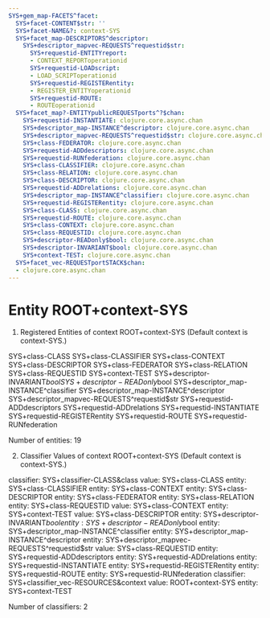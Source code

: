 ```yaml
---
SYS+gem_map-FACETS^facet:
  SYS+facet-CONTENT$str: ''
  SYS+facet-NAME&?: context-SYS
  SYS+facet_map-DESCRIPTORS^descriptor:
    SYS+descriptor_mapvec-REQUESTS^requestid$str:
      SYS+requestid-ENTITYreport:
      - CONTEXT_REPORToperationid
      SYS+requestid-LOADscript:
      - LOAD_SCRIPToperationid
      SYS+requestid-REGISTERentity:
      - REGISTER_ENTITYoperationid
      SYS+requestid-ROUTE:
      - ROUTEoperationid
  SYS+facet_map?-ENTITYpublicREQUESTports^?$chan:
    SYS+requestid-INSTANTIATE: clojure.core.async.chan
    SYS+descriptor_map-INSTANCE^descriptor: clojure.core.async.chan
    SYS+descriptor_mapvec-REQUESTS^requestid$str: clojure.core.async.chan
    SYS+class-FEDERATOR: clojure.core.async.chan
    SYS+requestid-ADDdescriptors: clojure.core.async.chan
    SYS+requestid-RUNfederation: clojure.core.async.chan
    SYS+class-CLASSIFIER: clojure.core.async.chan
    SYS+class-RELATION: clojure.core.async.chan
    SYS+class-DESCRIPTOR: clojure.core.async.chan
    SYS+requestid-ADDrelations: clojure.core.async.chan
    SYS+descriptor_map-INSTANCE^classifier: clojure.core.async.chan
    SYS+requestid-REGISTERentity: clojure.core.async.chan
    SYS+class-CLASS: clojure.core.async.chan
    SYS+requestid-ROUTE: clojure.core.async.chan
    SYS+class-CONTEXT: clojure.core.async.chan
    SYS+class-REQUESTID: clojure.core.async.chan
    SYS+descriptor-READonly$bool: clojure.core.async.chan
    SYS+descriptor-INVARIANT$bool: clojure.core.async.chan
    SYS+context-TEST: clojure.core.async.chan
  SYS+facet_vec-REQUESTportSTACK$chan:
  - clojure.core.async.chan
---
```

# Entity ROOT+context-SYS

1. Registered Entities of context ROOT+context-SYS
(Default context is context-SYS.)

SYS+class-CLASS
SYS+class-CLASSIFIER
SYS+class-CONTEXT
SYS+class-DESCRIPTOR
SYS+class-FEDERATOR
SYS+class-RELATION
SYS+class-REQUESTID
SYS+context-TEST
SYS+descriptor-INVARIANT$bool
SYS+descriptor-READonly$bool
SYS+descriptor_map-INSTANCE^classifier
SYS+descriptor_map-INSTANCE^descriptor
SYS+descriptor_mapvec-REQUESTS^requestid$str
SYS+requestid-ADDdescriptors
SYS+requestid-ADDrelations
SYS+requestid-INSTANTIATE
SYS+requestid-REGISTERentity
SYS+requestid-ROUTE
SYS+requestid-RUNfederation

Number of entities: 19

2. Classifier Values of context ROOT+context-SYS
(Default context is context-SYS.)

classifier:  SYS+classifier-CLASS&class
  value:       SYS+class-CLASS
    entity:      SYS+class-CLASSIFIER
    entity:      SYS+class-CONTEXT
    entity:      SYS+class-DESCRIPTOR
    entity:      SYS+class-FEDERATOR
    entity:      SYS+class-RELATION
    entity:      SYS+class-REQUESTID
  value:       SYS+class-CONTEXT
    entity:      SYS+context-TEST
  value:       SYS+class-DESCRIPTOR
    entity:      SYS+descriptor-INVARIANT$bool
    entity:      SYS+descriptor-READonly$bool
    entity:      SYS+descriptor_map-INSTANCE^classifier
    entity:      SYS+descriptor_map-INSTANCE^descriptor
    entity:      SYS+descriptor_mapvec-REQUESTS^requestid$str
  value:       SYS+class-REQUESTID
    entity:      SYS+requestid-ADDdescriptors
    entity:      SYS+requestid-ADDrelations
    entity:      SYS+requestid-INSTANTIATE
    entity:      SYS+requestid-REGISTERentity
    entity:      SYS+requestid-ROUTE
    entity:      SYS+requestid-RUNfederation
classifier:  SYS+classifier_vec-RESOURCES&context
  value:       ROOT+context-SYS
    entity:      SYS+context-TEST

Number of classifiers: 2

